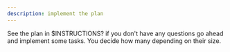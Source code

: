 ```yaml
---
description: implement the plan
---
```


See the plan in $INSTRUCTIONS? if you don't have any questions go ahead and implement some tasks. You decide how many depending on their size.
